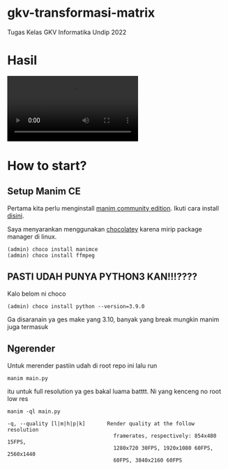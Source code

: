 # gkv-transformasi-matrix
Tugas Kelas GKV Informatika Undip 2022

# Hasil
![Shariyl](media\videos\main\1080p60\Transformasi.mp4)

# How to start?

## Setup Manim CE
Pertama kita perlu menginstall [manim community edition](https://github.com/ManimCommunity/manim). Ikuti cara install [disini](https://docs.manim.community/en/stable/installation.html).

Saya menyarankan menggunakan [chocolatey](https://chocolatey.org/install) karena mirip package manager di linux.
```
(admin) choco install manimce
(admin) choco install ffmpeg
```
## PASTI UDAH PUNYA PYTHON3 KAN!!!????
Kalo belom ni choco
```
(admin) choco install python --version=3.9.0
```
Ga disaranain ya ges make yang 3.10, banyak yang break mungkin manim juga termasuk

## Ngerender
Untuk merender pastiin udah di root repo ini lalu run
```
manim main.py
```
itu untuk full resolution ya ges bakal luama batttt. Ni yang kenceng no root low res
```
manim -ql main.py
```
```
-q, --quality [l|m|h|p|k]       Render quality at the follow resolution
                                  framerates, respectively: 854x480 15FPS,
                                  1280x720 30FPS, 1920x1080 60FPS, 2560x1440
                                  60FPS, 3840x2160 60FPS
```